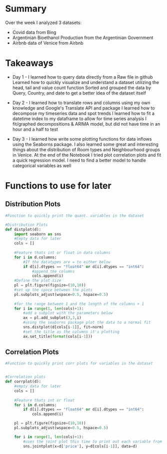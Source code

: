 # Summary
Over the week I analyzed 3 datasets:
* Covid data from Bing
* Argentinian Bioethanol Production from the Argentinian Government
* Airbnb data of Venice from Airbnb

# Takeaways
* Day 1 - I learned how to query data directly from a Raw file in github Learned how to quickly visualize and understand a dataset utilizing the head, tail and value count function Sorted and grouped the data by Query, Country, and date to get a better idea of the dataset itself

* Day 2 - I learned how to translate rows and columns using my own knowledge and Google's Translate API and package I learned how to decompose my timeseries data and spot trends I learned how to fit a datetime index to my dataframe to allow for time series analysis I fit/graphed decompositions & ARIMA model, but did not have time in an hour and a half to test

* Day 3 - I learned how write some plotting functions for data inflows using the Seaborns package. I also learned some great and interesting things about the distribution of Room types and Neighbourhood groups in Venice. At the end of the Notebook I tried plot correlation plots and fit a quick regression model. I need to find a better model to handle categorical variables as well

# Functions to use for later

## Distribution Plots
```python
#Function to quickly print the quant. variables in the dataset

#Distribution Plots
def distplot(d):
    import seaborn as sns
    #Empty data for later
    cols = []
        
    #Feature thats int or float in data columns
    for i in d.columns:
        #If the datatypes are = to either below
        if d[i].dtypes == "float64" or d[i].dtypes == "int64":
            #append the columns
            cols.append(i)
    #Define the plot size
    pl = plt.figure(figsize=(10,10))
    #set up the space between the plots
    pl.subplots_adjust(wspace=0.5, hspace=0.5)
    
    #for the range between 1 and the length of the columns + 1
    for i in range(1, len(cols)+1):
        #add a subplot with the parameters below
        ax = pl.add_subplot(3,3,i)
        #using the seaborns package plot the data to a normal fit
        sns.distplot(d[cols[i-1]], fit=norm)
        #set the title as the columns it's plotting
        ax.set_title(format(cols[i-1]))
```
## Correlation Plots

```python
#Function to quickly print corr plots for variables in the dataset


#Correlation plots
def corrplot(d):
    #empty data for later
    cols = []
    
    #Feature thats int or float
    for i in d.columns:
        if d[i].dtypes == "float64" or d[i].dtypes == "int64":
            cols.append(i)

    pl = plt.figure(figsize=(10,10))
    pl.subplots_adjust(wspace=0.5, hspace=0.5)

    for i in range(1, len(cols)+1):
        #uses the joint plot this time to print out each variable from above
        sns.jointplot(x=d['price'], y=d[cols[i-1]], data=d)
```
        
        
